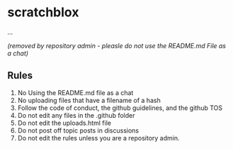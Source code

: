 # scratchblox


...

<i>(removed by repository admin - pleasle do not use the README.md File as a chat)</i>

## Rules
1. No Using the README.md file as a chat
2. No uploading files that have a filename of a hash
3. Follow the code of conduct, the github guidelines, and the github TOS
4. Do not edit any files in the .github folder
5. Do not edit the uploads.html file
6. Do not post off topic posts in discussions
7. Do not edit the rules unless you are a repository admin.

